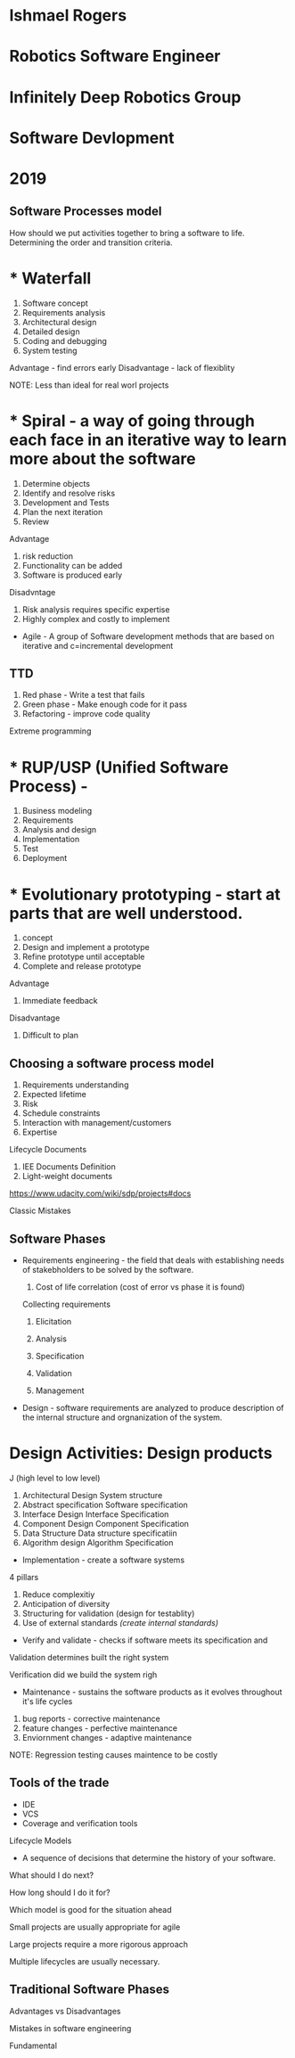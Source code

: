 # Ishmael Rogers
# Robotics Software Engineer 
# Infinitely Deep Robotics Group
# Software Devlopment 
# 2019 




Software Processes model 
---
How should we put activities together to bring a software to life. Determining the order and transition criteria. 


# * Waterfall 

1. Software concept 
2. Requirements analysis 
3. Architectural design 
4. Detailed design 
5. Coding and debugging 
6. System testing 

Advantage - find errors early
Disadvantage - lack of flexiblity 

NOTE: Less than ideal for real worl projects 

# * Spiral - a way of going through each face in an iterative way to learn more about the software

1. Determine objects 
2. Identify and resolve risks
3. Development and Tests 
4. Plan the next iteration 
5. Review

Advantage 

1. risk reduction 
2. Functionality can be added
3. Software is produced early

Disadvntage 

1. Risk analysis requires specific expertise
2. Highly complex and costly to implement


* Agile - A group of Software development methods that are based on iterative and c=incremental development 

TTD
---

1. Red phase - Write a test that fails 
2. Green phase - Make enough code for it pass
3. Refactoring - improve code quality 

Extreme programming 


# * RUP/USP (Unified Software Process) -

1. Business modeling 
2. Requirements 
3. Analysis and design 
4. Implementation
5. Test 
6. Deployment 



# * Evolutionary prototyping - start at parts that are well understood.

1. concept 
2. Design and implement a prototype 
3. Refine prototype until acceptable 
4. Complete and release prototype

Advantage 

1. Immediate feedback

Disadvantage 

1. Difficult to plan


Choosing a software process model
---

1. Requirements understanding 
2. Expected lifetime 
3. Risk 
4. Schedule constraints 
5. Interaction with management/customers
6. Expertise 

Lifecycle Documents 

1. IEE Documents Definition
2. Light-weight documents 


https://www.udacity.com/wiki/sdp/projects#docs

Classic Mistakes 









Software Phases
---

* Requirements engineering - the field that deals with establishing needs of stakebholders to be solved by the software. 
  1. Cost of life correlation (cost of error vs phase it is found) 

  Collecting requirements 

  1. Elicitation 

  2. Analysis 

  3. Specification 

  4. Validation 

  5. Management 




* Design - software requirements are analyzed to produce description of the internal structure and orgnanization of the system.

# Design Activities:                Design products
J (high level to low level)

1. Architectural Design          System structure
2. Abstract specification        Software specification
3. Interface Design 			 Interface Specification 
4. Component Design 		     Component Specification 
5. Data Structure 				 Data structure specificatiin 
6. Algorithm design 			 Algorithm Specification 



* Implementation - create a software systems

4 pillars

1. Reduce complexitiy 
2. Anticipation of diversity 
3. Structuring for validation (design for testablity)
4. Use of external standards *(create internal standards)*






* Verify and validate - checks if software meets its specification and


Validation determines built the right system 

Verification did we build the system righ 
 


* Maintenance - sustains the software products as it evolves throughout it's life cycles

1. bug reports - corrective maintenance 
2. feature changes - perfective maintenance 
3. Enviornment changes - adaptive maintenance 

NOTE: Regression testing causes maintence to be costly



Tools of the trade 
---

* IDE
* VCS
* Coverage and verification tools

Lifecycle Models 

- A sequence of decisions that determine the history of your software.

What should I do next?

How long should I do it for? 

Which model is good for the situation ahead

Small projects are usually appropriate for agile 

Large projects require a more rigorous approach 

 Multiple lifecycles are usually necessary. 

 Traditional Software Phases
 ---




Advantages vs Disadvantages

Mistakes in software engineering

Fundamental 
